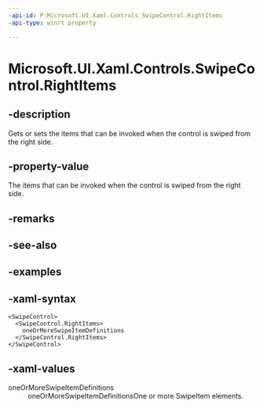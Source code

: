 ```yaml
---
-api-id: P:Microsoft.UI.Xaml.Controls.SwipeControl.RightItems
-api-type: winrt property

---
```

<!-- Property syntax.
public SwipeItems RightItems { get;  set; }
-->

# Microsoft.UI.Xaml.Controls.SwipeControl.RightItems


## -description

Gets or sets the items that can be invoked when the control is swiped from the right side.


## -property-value

The items that can be invoked when the control is swiped from the right side.


## -remarks


## -see-also


## -examples


## -xaml-syntax

```xaml
<SwipeControl>
  <SwipeControl.RightItems>
    oneOrMoreSwipeItemDefinitions
  </SwipeControl.RightItems>
</SwipeControl>
```


## -xaml-values

<dl><dt>oneOrMoreSwipeItemDefinitions</dt><dd>oneOrMoreSwipeItemDefinitionsOne or more SwipeItem elements.</dd>
</dl>


